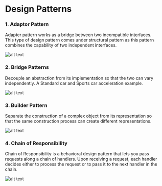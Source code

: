# Design Patterns

### 1. Adaptor Pattern
Adapter pattern works as a bridge between two incompatible interfaces. This type of design pattern comes under structural pattern as this pattern combines the capability of two independent interfaces.

![alt text](http://i.imgur.com/ldPLwmp.png)

### 2. Bridge Patterns
Decouple an abstraction from its implementation so that the two can vary independently. A Standard car and Sports car acceleration example.

![alt text](https://spzone-simpleprogrammer.netdna-ssl.com/wp-content/uploads/2015/06/diagram6.png)

### 3. Builder Pattern
Separate the construction of a complex object from its representation so that the same construction process can create different representations.

![alt text](https://refactoring.guru/images/patterns/diagrams/builder/structure.png)

### 4. Chain of Responsibility
Chain of Responsibility is a behavioral design pattern that lets you pass requests along a chain of handlers. Upon receiving a request, each handler decides either to process the request or to pass it to the next handler in the chain.

![alt text](https://refactoring.guru/images/patterns/diagrams/chain-of-responsibility/structure.png)
